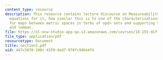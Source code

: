 ```yaml
---
content_type: resource
description: This resource contains lecture discourse on Measureability of Functions,
  equations for it, how similar this is to one of the characterizations of continuity
  for maps between metric spaces in terms of open sets and supporting theorems, prpopositions
  and lemmas.
file: https://ol-ocw-studio-app-qa.s3.amazonaws.com/courses/18-155-differential-analysis-fall-2004/447c5870100c43f0ded7978fc946e4f4_section3.pdf
file_type: application/pdf
resourcetype: Document
title: section3.pdf
uid: 447c5870-100c-43f0-ded7-978fc946e4f4
---
```

